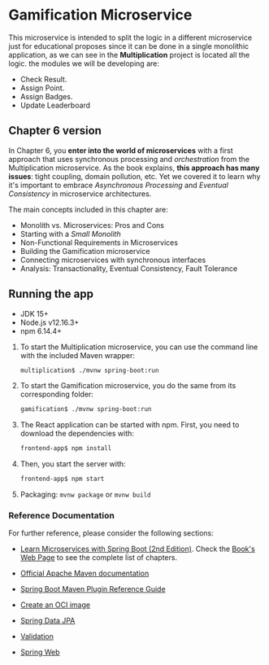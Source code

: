 # Gamification Microservice

This microservice is intended to split the logic in a different microservice just for educational
proposes since it can be done in a single monolithic application, as we can see in the **Multiplication**
project is located all the logic.
the modules we will be developing are:
- Check Result.
- Assign Point.
- Assign Badges.
- Update Leaderboard

## Chapter 6 version

In Chapter 6, you **enter into the world of microservices** with a first approach that uses synchronous processing and _orchestration_ from the Multiplication microservice. As the book explains, **this approach has many issues**: tight coupling, domain pollution, etc. Yet we covered it to learn why it's important to embrace _Asynchronous Processing_ and _Eventual Consistency_ in microservice architectures.

The main concepts included in this chapter are:

* Monolith vs. Microservices: Pros and Cons
* Starting with a _Small Monolith_
* Non-Functional Requirements in Microservices
* Building the Gamification microservice
* Connecting microservices with synchronous interfaces
* Analysis: Transactionality, Eventual Consistency, Fault Tolerance

## Running the app
* JDK 15+
* Node.js v12.16.3+
* npm 6.14.4+

1. To start the Multiplication microservice, you can use the command line with the included Maven wrapper:
    ```bash
    multiplication$ ./mvnw spring-boot:run
    ```
2. To start the Gamification microservice, you do the same from its corresponding folder:
    ```bash
    gamification$ ./mvnw spring-boot:run
    ```
2. The React application can be started with npm. First, you need to download the dependencies with:
    ```bash
    frontend-app$ npm install
    ```
3. Then, you start the server with:
    ```bash
    frontend-app$ npm start

4. Packaging: ``` mvnw package ``` or ``` mvnw build ```


### Reference Documentation
For further reference, please consider the following sections:

* [Learn Microservices with Spring Boot (2nd Edition)](https://tpd.io/book-extra).
  Check the [Book's Web Page](https://tpd.io/book-extra) to see the complete list of chapters.

* [Official Apache Maven documentation](https://maven.apache.org/guides/index.html)
* [Spring Boot Maven Plugin Reference Guide](https://docs.spring.io/spring-boot/docs/2.4.3/maven-plugin/reference/html/)
* [Create an OCI image](https://docs.spring.io/spring-boot/docs/2.4.3/maven-plugin/reference/html/#build-image)
* [Spring Data JPA](https://docs.spring.io/spring-boot/docs/2.4.3/reference/htmlsingle/#boot-features-jpa-and-spring-data)
* [Validation](https://docs.spring.io/spring-boot/docs/2.4.3/reference/htmlsingle/#boot-features-validation)
* [Spring Web](https://docs.spring.io/spring-boot/docs/2.4.3/reference/htmlsingle/#boot-features-developing-web-applications)


